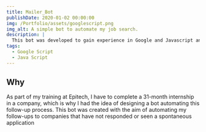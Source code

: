 ```yaml
---
title: Mailer_Bot
publishDate: 2020-01-02 00:00:00
img: /Portfolio/assets/googlescript.png
img_alt: A simple bot to automate my job search.
description: |
  This bot was developed to gain experience in Google and Javascript and to find a company.
tags:
  - Google Script
  - Java Script
---
```


## Why

As part of my training at Epitech, I have to complete a 31-month internship in a company, which is why I had the idea of ​​designing a bot automating this follow-up process.
This bot was created with the aim of automating my follow-ups to companies that have not responded or seen a spontaneous application
